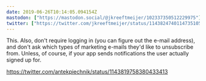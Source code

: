 ```yaml
---
date: 2019-06-26T10:14:05.094154Z
mastodon: ["https://mastodon.social/@jkreeftmeijer/102337350512229975"]
twitter: ["https://twitter.com/jkreeftmeijer/status/1143824740114735105"]
---
```

This. Also, don't require logging in (you can figure out the e-mail address), and don't ask which types of marketing e-mails they'd like to unsubscribe from. Unless, of course, if your app sends notifications the user actually signed up for.

<https://twitter.com/antekpiechnik/status/1143819758380433413>
